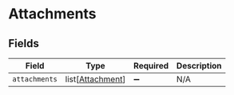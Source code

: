 # Attachments


## Fields

| Field                                                 | Type                                                  | Required                                              | Description                                           |
| ----------------------------------------------------- | ----------------------------------------------------- | ----------------------------------------------------- | ----------------------------------------------------- |
| `attachments`                                         | list[[Attachment](../../models/shared/attachment.md)] | :heavy_minus_sign:                                    | N/A                                                   |